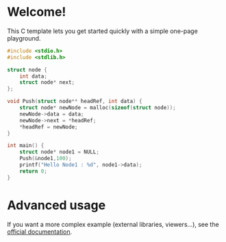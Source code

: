 # Welcome!

This C template lets you get started quickly with a simple one-page playground.

```C runnable
#include <stdio.h>
#include <stdlib.h>

struct node {
    int data;
    struct node* next;
};

void Push(struct node** headRef, int data) {
    struct node* newNode = malloc(sizeof(struct node));
    newNode->data = data;
    newNode->next = *headRef;
    *headRef = newNode;
}

int main() {
    struct node* node1 = NULL;
    Push(&node1,100);
	printf("Hello Node1 : %d", node1->data);
	return 0;   
}


```

# Advanced usage

If you want a more complex example (external libraries, viewers...), see the [official documentation](https://tech.io/playgrounds/408/tech-io-documentation).
